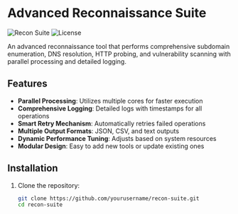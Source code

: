 # Advanced Reconnaissance Suite

![Recon Suite](https://img.shields.io/badge/Version-3.0-blue)
![License](https://img.shields.io/badge/License-MIT-green)

An advanced reconnaissance tool that performs comprehensive subdomain enumeration, DNS resolution, HTTP probing, and vulnerability scanning with parallel processing and detailed logging.

## Features

- **Parallel Processing**: Utilizes multiple cores for faster execution
- **Comprehensive Logging**: Detailed logs with timestamps for all operations
- **Smart Retry Mechanism**: Automatically retries failed operations
- **Multiple Output Formats**: JSON, CSV, and text outputs
- **Dynamic Performance Tuning**: Adjusts based on system resources
- **Modular Design**: Easy to add new tools or update existing ones

## Installation

1. Clone the repository:
   ```bash
   git clone https://github.com/yourusername/recon-suite.git
   cd recon-suite
